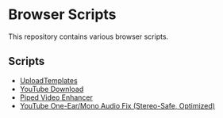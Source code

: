 # Browser Scripts

This repository contains various browser scripts.

## Scripts

- [UploadTemplates](https://github.com/danielytuk/browser-scripts/tree/main/youtube-upload-templates)
- [YouTube Download](https://github.com/danielytuk/browser-scripts/tree/main/youtube-download-hijack)
- [Piped Video Enhancer](https://github.com/danielytuk/browser-scripts/tree/main/piped-video-enhancer)
- [YouTube One-Ear/Mono Audio Fix (Stereo-Safe, Optimized)](https://github.com/danielytuk/browser-scripts/tree/main/youtube-fix-audio)
